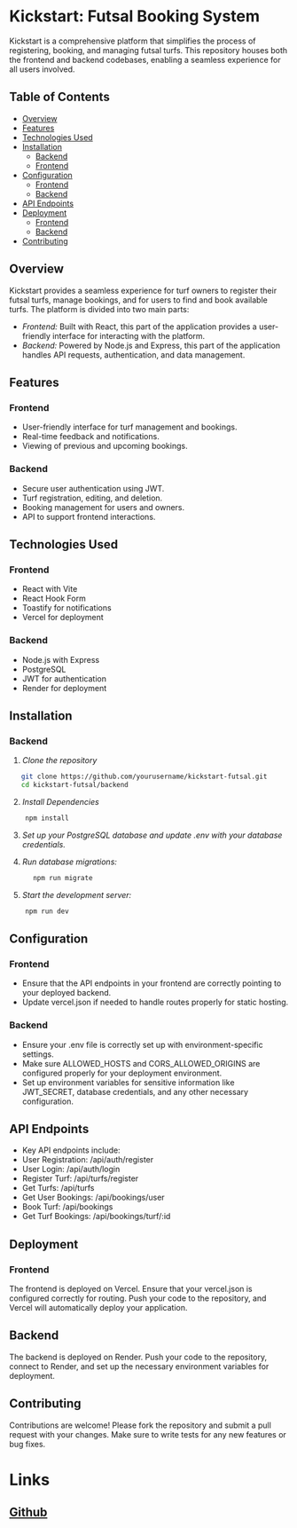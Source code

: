 # Kickstart: Futsal Booking System

Kickstart is a comprehensive platform that simplifies the process of registering, booking, and managing futsal turfs. This repository houses both the frontend and backend codebases, enabling a seamless experience for all users involved.

## Table of Contents

- [Overview](#overview)
- [Features](#features)
- [Technologies Used](#technologies-used)
- [Installation](#installation)
  - [Backend](#backend)
  - [Frontend](#frontend)
- [Configuration](#configuration)
  - [Frontend](#frontend-1)
  - [Backend](#backend-1)
- [API Endpoints](#api-endpoints)
- [Deployment](#deployment)
  - [Frontend](#frontend-2)
  - [Backend](#backend-2)
- [Contributing](#contributing)

## Overview

Kickstart provides a seamless experience for turf owners to register their futsal turfs, manage bookings, and for users to find and book available turfs. The platform is divided into two main parts:

- *Frontend:* Built with React, this part of the application provides a user-friendly interface for interacting with the platform.
- *Backend:* Powered by Node.js and Express, this part of the application handles API requests, authentication, and data management.

## Features

### Frontend
- User-friendly interface for turf management and bookings.
- Real-time feedback and notifications.
- Viewing of previous and upcoming bookings.

### Backend
- Secure user authentication using JWT.
- Turf registration, editing, and deletion.
- Booking management for users and owners.
- API to support frontend interactions.

## Technologies Used

### Frontend
- React with Vite
- React Hook Form
- Toastify for notifications
- Vercel for deployment

### Backend
- Node.js with Express
- PostgreSQL
- JWT for authentication
- Render for deployment


## Installation
### Backend

1. *Clone the repository*

```bash
   git clone https://github.com/yourusername/kickstart-futsal.git
   cd kickstart-futsal/backend
```

2. *Install Dependencies*
```bash
    npm install
```

3. *Set up your PostgreSQL database and update .env with your database credentials.*

4. *Run database migrations:*
```bash
      npm run migrate
```

5. *Start the development server:*
```bash
    npm run dev
```

## Configuration
  ### Frontend
  - Ensure that the API endpoints in your frontend are correctly pointing to your deployed backend.
  - Update vercel.json if needed to handle routes properly for static hosting.
  ### Backend
  - Ensure your .env file is correctly set up with environment-specific settings.
  - Make sure ALLOWED_HOSTS and CORS_ALLOWED_ORIGINS are configured properly for your deployment environment.
  - Set up environment variables for sensitive information like JWT_SECRET, database credentials, and any other necessary configuration.


## API Endpoints
  - Key API endpoints include:
  - User Registration: /api/auth/register
  - User Login: /api/auth/login
  - Register Turf: /api/turfs/register
  - Get Turfs: /api/turfs
  - Get User Bookings: /api/bookings/user
  - Book Turf: /api/bookings
  - Get Turf Bookings: /api/bookings/turf/:id

## Deployment
### Frontend
  The frontend is deployed on Vercel. Ensure that your vercel.json is configured correctly for routing. Push your code to the repository, and Vercel will automatically deploy your application.

## Backend
  The backend is deployed on Render. Push your code to the repository, connect to Render, and set up the necessary environment variables for deployment.

## Contributing
  Contributions are welcome! Please fork the repository and submit a pull request with your changes. Make sure to write tests for any new features or bug fixes.

# Links
## [Github](github.com/AmritKandel49/futsal_booking_system)